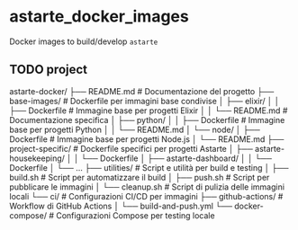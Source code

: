 # astarte_docker_images

Docker images to build/develop `astarte`

## TODO project

astarte-docker/
├── README.md # Documentazione del progetto
├── base-images/ # Dockerfile per immagini base condivise
│ ├── elixir/
│ │ ├── Dockerfile # Immagine base per progetti Elixir
│ │ └── README.md # Documentazione specifica
│ ├── python/
│ │ ├── Dockerfile # Immagine base per progetti Python
│ │ └── README.md
│ └── node/
│ ├── Dockerfile # Immagine base per progetti Node.js
│ └── README.md
├── project-specific/ # Dockerfile specifici per progetti Astarte
│ ├── astarte-housekeeping/
│ │ └── Dockerfile
│ ├── astarte-dashboard/
│ │ └── Dockerfile
│ └── ...
├── utilities/ # Script e utilità per build e testing
│ ├── build.sh # Script per automatizzare il build
│ ├── push.sh # Script per pubblicare le immagini
│ └── cleanup.sh # Script di pulizia delle immagini locali
└── ci/ # Configurazioni CI/CD per immagini
├── github-actions/ # Workflow di GitHub Actions
│ └── build-and-push.yml
└── docker-compose/ # Configurazioni Compose per testing locale
